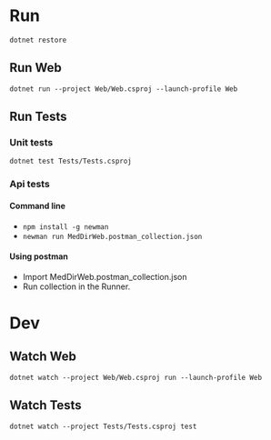# Run

`dotnet restore`

## Run Web

`dotnet run --project Web/Web.csproj --launch-profile Web`

## Run Tests

### Unit tests

`dotnet test Tests/Tests.csproj`

### Api tests

#### Command line

* `npm install -g newman`
* `newman run MedDirWeb.postman_collection.json`

#### Using postman

* Import MedDirWeb.postman_collection.json
* Run collection in the Runner.

# Dev

## Watch Web

`dotnet watch --project Web/Web.csproj run --launch-profile Web`

## Watch Tests

`dotnet watch --project Tests/Tests.csproj test`
